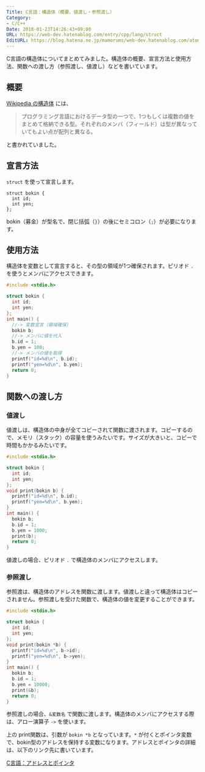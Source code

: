 ```yaml
---
Title: C言語：構造体（概要、値渡し・参照渡し）
Category:
- C/C++
Date: 2018-01-23T14:26:43+09:00
URL: https://web-dev.hatenablog.com/entry/cpp/lang/struct
EditURL: https://blog.hatena.ne.jp/mamorums/web-dev.hatenablog.com/atom/entry/8599973812340185530
---
```


C言語の構造体についてまとめてみました。構造体の概要、宣言方法と使用方法、関数への渡し方（参照渡し、値渡し）などを書いています。


## 概要
[Wikipedia の構造体](https://ja.wikipedia.org/wiki/%E6%A7%8B%E9%80%A0%E4%BD%93) には、

> プログラミング言語におけるデータ型の一つで、1つもしくは複数の値をまとめて格納できる型。それぞれのメンバ（フィールド）は型が異なっていてもよい点が配列と異なる。

と書かれていました。


## 宣言方法
`struct` を使って宣言します。

```
struct bokin {
  int id;
  int yen;
};
```

bokin（募金）が型名で、閉じ括弧（`}`）の後にセミコロン（`;`）が必要になります。


## 使用方法
構造体を変数として宣言すると、その型の領域が1つ確保されます。ピリオド `.` を使うとメンバにアクセスできます。

```c
#include <stdio.h>

struct bokin {
  int id;
  int yen;
};
int main() {
  //-> 変数宣言（領域確保）
  bokin b;
  //-> メンバに値を代入
  b.id = 1;
  b.yen = 100;
  //-> メンバの値を取得
  printf("id=%d\n", b.id);
  printf("yen=%d\n", b.yen);
  return 0;
}
```

## 関数への渡し方
### 値渡し
値渡しは、構造体の中身が全てコピーされて関数に渡されます。コピーするので、メモリ（スタック）の容量を使うみたいです。サイズが大きいと、コピーで時間もかかるみたいです。

```c
#include <stdio.h>

struct bokin {
  int id;
  int yen;
};
void print(bokin b) {
  printf("id=%d\n", b.id);
  printf("yen=%d\n", b.yen);
}
int main() {
  bokin b;
  b.id = 1;
  b.yen = 1000;
  print(b);
  return 0;
}
```

値渡しの場合、ピリオド `.` で構造体のメンバにアクセスします。


### 参照渡し
参照渡は、構造体のアドレスを関数に渡します。値渡しと違って構造体はコピーされません。参照渡しを受けた関数で、構造体の値を変更することができます。

```c
#include <stdio.h>

struct bokin {
  int id;
  int yen;
};
void print(bokin *b) {
  printf("id=%d\n", b->id);
  printf("yen=%d\n", b->yen);
}
int main() {
  bokin b;
  b.id = 1;
  b.yen = 10000;
  print(&b);
  return 0;
}
```

参照渡しの場合、`&変数名` で関数に渡します。構造体のメンバにアクセスする際は、アロー演算子 `->` を使います。

上の print関数は、引数が `bokin *b` となっています。`*` が付くとポインタ変数で、bokin型のアドレスを保持する変数になります。アドレスとポインタの詳細は、以下のリンク先に書いています。

[C言語：アドレスとポインタ](/entry/c/lang/address-and-pointer)

